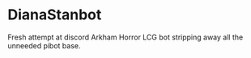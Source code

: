 # DianaStanbot
Fresh attempt at discord Arkham Horror LCG bot stripping away all the unneeded pibot base.
